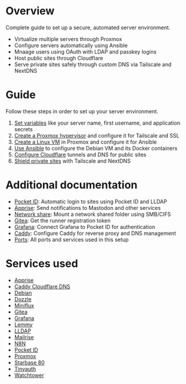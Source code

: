 # Overview

Complete guide to set up a secure, automated server environment.

-   Virtualize multiple servers through Proxmox
-   Configure servers automatically using Ansible
-   Mnaage users using OAuth with LDAP and passkey logins
-   Host public sites through Cloudflare
-   Serve private sites safely through custom DNS via Tailscale and NextDNS

# Guide

Follow these steps in order to set up your server environment.

1. [Set variables](docs/variables.md) like your server name, first username, and application secrets
1. [Create a Proxmox hypervisor](docs/proxmox.md) and configure it for Tailscale and SSL
1. [Create a Linux VM](docs/linux-vm.md) in Proxmox and configure it for Ansible
1. [Use Ansible](docs/ansible.md) to configure the Debian VM and its Docker containers
1. [Configure Cloudflare](docs/cloudflare.md) tunnels and DNS for public sites
1. [Shield private sites](docs/private.md) with Tailscale and NextDNS

# Additional documentation

-   [Pocket ID](docs/pocket-id.md): Automatic login to sites using Pocket ID and LLDAP
-   [Apprise](docs/apprise.md): Send notifications to Mastodon and other services
-   [Network share](docs/network-share.md): Mount a network shared folder using SMB/CIFS
-   [Gitea](docs/gitea.md): Get the runner registration token
-   [Grafana](docs/grafana.md): Connect Grafana to Pocket ID for authentication
-   [Caddy](docs/caddy.md): Configure Caddy for reverse proxy and DNS management
-   [Ports](docs/ports.md): All ports and services used in this setup

# Services used

-   [Apprise](https://github.com/caronc/apprise)
-   [Caddy Cloudflare DNS](https://github.com/notclickable-jordan/caddy-cloudflare-dns)
-   [Debian](https://www.debian.org)
-   [Dozzle](https://dozzle.dev)
-   [Miniflux](https://miniflux.app)
-   [Gitea](https://about.gitea.com)
-   [Grafana](https://grafana.com)
-   [Lemmy](https://join-lemmy.org)
-   [LLDAP](https://github.com/lldap/lldap)
-   [Mailrise](https://github.com/yoryan/mailrise)
-   [N8N](https://n8n.io)
-   [Pocket ID](https://github.com/pocket-id/pocket-id)
-   [Proxmox](https://proxmox.com/en/)
-   [Starbase 80](https://github.com/notclickable-jordan/starbase-80)
-   [Tinyauth](https://tinyauth.app)
-   [Watchtower](https://github.com/containrrr/watchtower)
